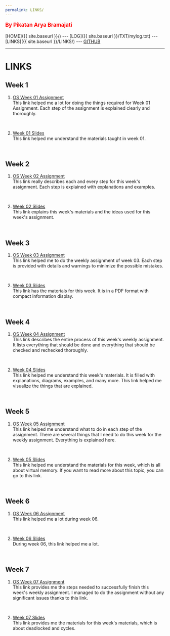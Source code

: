 ```yaml
---
permalink: LINKS/
---
```

<span style="color:red; font-weight:bold; font-size:larger;">By Pikatan Arya Bramajati</span>
<br><br>
[HOME]({{ site.baseurl }}/) ---
[LOG]({{ site.baseurl }}/TXT/mylog.txt) ---
[LINKS]({{ site.baseurl }}/LINKS/) ---
[GITHUB](https://github.com/Pyqe/os222)
<br>
<hr>

# LINKS

## Week 1
1. [OS Week 01 Assignment](https://osp4diss.vlsm.org/AOS.html#idx01)<br>
    This link helped me a lot for doing the things required for Week 01 Assignment. Each step of the assignment is explained clearly and thoroughly.
<br>

2. [Week 01 Slides](https://os.vlsm.org/Slides/os01.pdf)<br>
    This link helped me understand the materials taught in week 01.
<br>

## Week 2
1. [OS Week 02 Assignment](https://osp4diss.vlsm.org/AOS.html#idx02)<br>
    This link really describes each and every step for this week's assignment. Each step is explained with explanations and examples.
<br>

2. [Week 02 Slides](https://os.vlsm.org/Slides/os02.pdf)<br>
    This link explains this week's materials and the ideas used for this week's assignment.
<br>

## Week 3
1. [OS Week 03 Assignment](https://osp4diss.vlsm.org/AOS.html#idx03)<br>
    This link helped me to do the weekly assignment of week 03. Each step is provided with details and warnings to minimize the possible mistakes.
<br>

2. [Week 03 Slides](https://os.vlsm.org/Slides/os03.pdf)<br>
    This link has the materials for this week. It is in a PDF format with compact information display.
<br>

## Week 4
1. [OS Week 04 Assignment](https://osp4diss.vlsm.org/AOS.html#idx04)<br>
    This link describes the entire process of this week's weekly assignment. It lists everything that should be done and everything that should be checked and rechecked thoroughly.
<br>

2. [Week 04 Slides](https://os.vlsm.org/Slides/os04.pdf)<br>
    This link helped me understand this week's materials. It is filled with explanations, diagrams, examples, and many more. This link helped me visualize the things that are explained.
<br>

## Week 5
1. [OS Week 05 Assignment](https://osp4diss.vlsm.org/AOS.html#idx05)<br>
    This link helped me understand what to do in each step of the assignment. There are several things that I need to do this week for the weekly assignment. Everything is explained here.
<br>

2. [Week 05 Slides](https://os.vlsm.org/Slides/os05.pdf)<br>
    This link helped me understand the materials for this week, which is all about virtual memory. If you want to read more about this topic, you can go to this link.
<br>

## Week 6
1. [OS Week 06 Assignment](https://osp4diss.vlsm.org/AOS.html#idx06)<br>
    This link helped me a lot during week 06.
<br>

2. [Week 06 Slides](https://os.vlsm.org/Slides/os06.pdf)<br>
    During week 06, this link helped me a lot.
<br>

## Week 7
1. [OS Week 07 Assignment](https://osp4diss.vlsm.org/AOS.html#idx07)<br>
    This link provides me the steps needed to successfully finish this week's weekly assignment. I managed to do the assignment without any significant issues thanks to this link.
<br>

2. [Week 07 Slides](https://os.vlsm.org/Slides/os07.pdf)<br>
    This link provides me the materials for this week's materials, which is about deadlocked and cycles.
<br>
